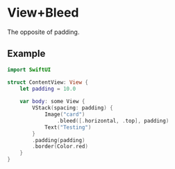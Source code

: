 # View+Bleed

The opposite of padding.

## Example
```swift
import SwiftUI

struct ContentView: View {
    let padding = 10.0
    
    var body: some View {
        VStack(spacing: padding) {
            Image("card")
                .bleed([.horizontal, .top], padding)
            Text("Testing")
        }
        .padding(padding)
        .border(Color.red)
    }
}
```
